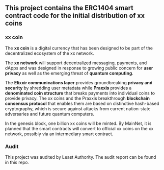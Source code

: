 ## This project contains the ERC1404 smart contract code for the initial distribution of xx coins

### xx coin

The **xx coin** is a digital currency that has been designed to be part of the decentralized ecosystem of the xx network.

The **xx network** will support decentralized messaging, payments, and dApps and was designed in response to growing public concern for **user privacy** as well as the emerging threat of **quantum computing**.

The **Elixxir communications layer** provides groundbreaking **privacy and security** by shredding user metadata while **Praxxis** provides a **denominated coin structure** that breaks payments into individual coins to provide privacy. The xx coins and the Praxxis breakthrough **blockchain consensus protocol** that enables them are based on distinctive hash-based cryptography, which is secure against attacks from current nation-state adversaries and future quantum computers.

In the genesis block, one billion xx coins will be minted. By MainNet, it is planned that the smart contracts will convert to official xx coins on the xx network, possibly via an intermediary smart contract.

### Audit

This project was audited by Least Authority. The audit report can be found in this repo.
